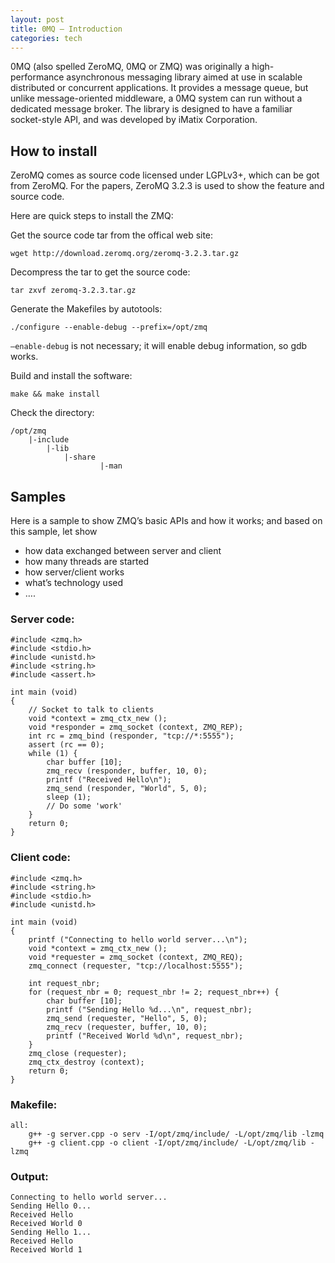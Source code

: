 ```yaml
---
layout: post
title: 0MQ – Introduction
categories: tech
---
```


0MQ (also spelled ZeroMQ, 0MQ or ZMQ) was originally a high-performance asynchronous messaging library aimed at use in scalable distributed or concurrent applications. It provides a message queue, but unlike message-oriented middleware, a 0MQ system can run without a dedicated message broker. The library is designed to have a familiar socket-style API, and was developed by iMatix Corporation.

## How to install

ZeroMQ comes as source code licensed under LGPLv3+, which can be got from ZeroMQ. For the papers, ZeroMQ 3.2.3 is used to show the feature and source code.

Here are quick steps to install the ZMQ:

Get the source code tar from the offical web site:

    wget http://download.zeromq.org/zeromq-3.2.3.tar.gz

Decompress the tar to get the source code:

    tar zxvf zeromq-3.2.3.tar.gz

Generate the Makefiles by autotools:

    ./configure --enable-debug --prefix=/opt/zmq

`–enable-debug` is not necessary; it will enable debug information, so gdb works.

Build and install the software:

    make && make install

Check the directory:

    /opt/zmq
        |-include
            |-lib
                |-share
                        |-man

## Samples

Here is a sample to show ZMQ’s basic APIs and how it works; and based on this sample, let show

* how data exchanged between server and client
* how many threads are started
* how server/client works
* what’s technology used
* ….

### Server code:

    #include <zmq.h>
    #include <stdio.h>
    #include <unistd.h>
    #include <string.h>
    #include <assert.h>
    
    int main (void)
    {
        // Socket to talk to clients
        void *context = zmq_ctx_new ();
        void *responder = zmq_socket (context, ZMQ_REP);
        int rc = zmq_bind (responder, "tcp://*:5555");
        assert (rc == 0);
        while (1) {
            char buffer [10];
            zmq_recv (responder, buffer, 10, 0);
            printf ("Received Hello\n");
            zmq_send (responder, "World", 5, 0);
            sleep (1);
            // Do some 'work'
        }
        return 0;
    }

### Client code:

    #include <zmq.h>
    #include <string.h>
    #include <stdio.h>
    #include <unistd.h>
    
    int main (void)
    {
        printf ("Connecting to hello world server...\n");
        void *context = zmq_ctx_new ();
        void *requester = zmq_socket (context, ZMQ_REQ);
        zmq_connect (requester, "tcp://localhost:5555");
    
        int request_nbr;
        for (request_nbr = 0; request_nbr != 2; request_nbr++) {
            char buffer [10];
            printf ("Sending Hello %d...\n", request_nbr);
            zmq_send (requester, "Hello", 5, 0);
            zmq_recv (requester, buffer, 10, 0);
            printf ("Received World %d\n", request_nbr);
        }
        zmq_close (requester);
        zmq_ctx_destroy (context);
        return 0;
    }

### Makefile:

    all:
        g++ -g server.cpp -o serv -I/opt/zmq/include/ -L/opt/zmq/lib -lzmq
        g++ -g client.cpp -o client -I/opt/zmq/include/ -L/opt/zmq/lib -lzmq

### Output:

    Connecting to hello world server...
    Sending Hello 0...
    Received Hello
    Received World 0
    Sending Hello 1...
    Received Hello
    Received World 1

